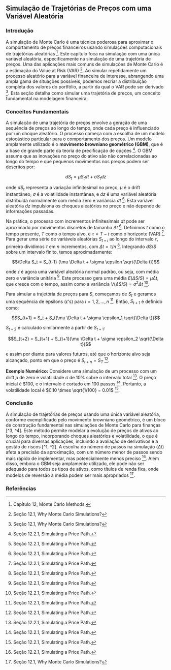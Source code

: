 ## Simulação de Trajetórias de Preços com uma Variável Aleatória

### Introdução
A simulação de Monte Carlo é uma técnica poderosa para aproximar o comportamento de preços financeiros usando simulações computacionais de trajetórias aleatórias [^1]. Este capítulo foca na simulação com uma única variável aleatória, especificamente na simulação de uma trajetória de preços. Uma das aplicações mais comuns de simulações de Monte Carlo é a estimação do Value at Risk (VAR) [^2]. Ao simular repetidamente um processo aleatório para a variável financeira de interesse, abrangendo uma ampla gama de situações possíveis, podemos recriar a distribuição completa dos valores do portfólio, a partir da qual o VAR pode ser derivado [^2]. Esta seção detalha como simular uma trajetória de preços, um conceito fundamental na modelagem financeira.

### Conceitos Fundamentais

A simulação de uma trajetória de preços envolve a geração de uma sequência de preços ao longo do tempo, onde cada preço é influenciado por um choque aleatório. O processo começa com a escolha de um modelo estocástico particular para o comportamento dos preços. Um modelo amplamente utilizado é o **movimento browniano geométrico (GBM)**, que é a base de grande parte da teoria de precificação de opções [^3]. O GBM assume que as inovações no preço do ativo são não correlacionadas ao longo do tempo e que pequenos movimentos nos preços podem ser descritos por:

$$dS_t = \mu S_t dt + \sigma S_t dz$$

onde $dS_t$ representa a variação infinitesimal no preço, $\mu$ é o drift instantâneo, $\sigma$ é a volatilidade instantânea, e $dz$ é uma variável aleatória distribuída normalmente com média zero e variância $dt$ [^3]. Esta variável aleatória $dz$ impulsiona os choques aleatórios no preço e não depende de informações passadas.

Na prática, o processo com incrementos infinitesimais $dt$ pode ser aproximado por movimentos discretos de tamanho $\Delta t$ [^4]. Definimos $t$ como o tempo presente, $T$ como o tempo alvo, e $\tau = T - t$ como o horizonte (VAR) [^4]. Para gerar uma série de variáveis aleatórias $S_{t+i}$ ao longo do intervalo $\tau$, primeiro dividimos $\tau$ em $n$ incrementos, com $\Delta t = \tau/n$ [^4]. Integrando $dS/S$ sobre um intervalo finito, temos aproximadamente:

$$\Delta S_t = S_{t-1} (\mu \Delta t + \sigma \epsilon \sqrt{\Delta t})$$

onde $\epsilon$ é agora uma variável aleatória normal padrão, ou seja, com média zero e variância unitária [^4]. Este processo gera uma média $E(\Delta S/S) = \mu \Delta t$, que cresce com o tempo, assim como a variância $V(\Delta S/S) = \sigma^2 \Delta t$ [^4].

Para simular a trajetória de preços para $S$, começamos de $S_t$ e geramos uma sequência de épsilons ($\epsilon$'s) para $i = 1, 2, ..., n$ [^4]. Então, $S_{t+1}$ é definido como:

$$S_{t+1} = S_t + S_t(\mu \Delta t + \sigma \epsilon_1 \sqrt{\Delta t})$$

$S_{t+2}$ é calculado similarmente a partir de $S_{t+1}$:

$$S_{t+2} = S_{t+1} + S_{t+1}(\mu \Delta t + \sigma \epsilon_2 \sqrt{\Delta t})$$

e assim por diante para valores futuros, até que o horizonte alvo seja alcançado, ponto em que o preço é $S_{t+n} = S_T$ [^4].

**Exemplo Numérico:**
Considere uma simulação de um processo com um drift $\mu$ de zero e volatilidade $\sigma$ de 10% sobre o intervalo total [^4]. O preço inicial é $100, e o intervalo é cortado em 100 passos [^4]. Portanto, a volatilidade local é $0.10 \times \sqrt{1/100} = 0.01$ [^4].

### Conclusão

A simulação de trajetórias de preços usando uma única variável aleatória, conforme exemplificado pelo movimento browniano geométrico, é um bloco de construção fundamental nas simulações de Monte Carlo para finanças [^3, ^4]. Este método permite modelar a evolução de preços de ativos ao longo do tempo, incorporando choques aleatórios e volatilidade, o que é crucial para diversas aplicações, incluindo a avaliação de derivativos e a gestão de riscos [^1, ^2]. A escolha do número de passos na simulação ($\Delta t$) afeta a precisão da aproximação, com um número menor de passos sendo mais rápido de implementar, mas potencialmente menos preciso [^4]. Além disso, embora o GBM seja amplamente utilizado, ele pode não ser adequado para todos os tipos de ativos, como títulos de renda fixa, onde modelos de reversão à média podem ser mais apropriados [^2].

### Referências
[^1]: Capítulo 12, Monte Carlo Methods.
[^2]: Seção 12.1, Why Monte Carlo Simulations?
[^3]: Seção 12.2.1, Simulating a Price Path.
[^4]: Seção 12.2.1, Simulating a Price Path.

<!-- END -->
